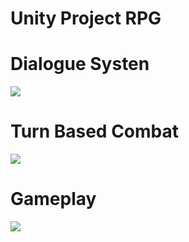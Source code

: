# Unity Project RPG

# Dialogue Systen
![](https://github.com/AKN-RPG-Final/Dialogue.gif)

# Turn Based Combat
![](https://github.com/AKN-RPG-Final/Turn-Based-Combat.gif)

# Gameplay
![](https://github.com/AKN-RPG-Final/Gameplay.gif)
